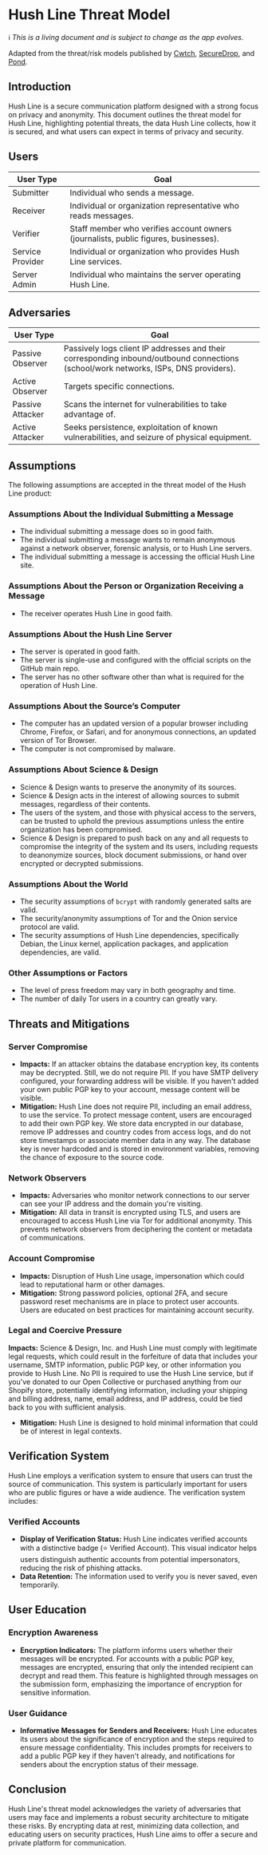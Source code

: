 # Hush Line Threat Model

ℹ️ _This is a living document and is subject to change as the app evolves._

Adapted from the threat/risk models published by [Cwtch](https://docs.cwtch.im/security/risk/), [SecureDrop](https://docs.securedrop.org/en/latest/threat_model/threat_model.html), and [Pond](https://web.archive.org/web/20150326154506/https://pond.imperialviolet.org/threat.html).

## Introduction

Hush Line is a secure communication platform designed with a strong focus on privacy and anonymity. This document outlines the threat model for Hush Line, highlighting potential threats, the data Hush Line collects, how it is secured, and what users can expect in terms of privacy and security.

## Users

| User Type | Goal |
|-|-|
| Submitter | Individual who sends a message. |
| Receiver | Individual or organization representative who reads messages. |
| Verifier | Staff member who verifies account owners (journalists, public figures, businesses). |
| Service Provider | Individual or organization who provides Hush Line services. |
| Server Admin | Individual who maintains the server operating Hush Line. |

## Adversaries

| User Type | Goal |
|-|-|
| Passive Observer | Passively logs client IP addresses and their corresponding inbound/outbound connections (school/work networks, ISPs, DNS providers). |
| Active Observer | Targets specific connections. |
| Passive Attacker | Scans the internet for vulnerabilities to take advantage of. |
| Active Attacker | Seeks persistence, exploitation of known vulnerabilities, and seizure of physical equipment. |

## Assumptions

The following assumptions are accepted in the threat model of the Hush Line product:

### Assumptions About the Individual Submitting a Message

- The individual submitting a message does so in good faith.
- The individual submitting a message wants to remain anonymous against a network observer, forensic analysis, or to Hush Line servers.
- The individual submitting a message is accessing the official Hush Line site.

### Assumptions About the Person or Organization Receiving a Message

- The receiver operates Hush Line in good faith.

### Assumptions About the Hush Line Server

- The server is operated in good faith.
- The server is single-use and configured with the official scripts on the GitHub main repo.
- The server has no other software other than what is required for the operation of Hush Line.

### Assumptions About the Source’s Computer

- The computer has an updated version of a popular browser including Chrome, Firefox, or Safari, and for anonymous connections, an updated version of Tor Browser.
- The computer is not compromised by malware.

### Assumptions About Science & Design

- Science & Design wants to preserve the anonymity of its sources.
- Science & Design acts in the interest of allowing sources to submit messages, regardless of their contents.
- The users of the system, and those with physical access to the servers, can be trusted to uphold the previous assumptions unless the entire organization has been compromised.
- Science & Design is prepared to push back on any and all requests to compromise the integrity of the system and its users, including requests to deanonymize sources, block document submissions, or hand over encrypted or decrypted submissions.

### Assumptions About the World

- The security assumptions of `bcrypt` with randomly generated salts are valid.
- The security/anonymity assumptions of Tor and the Onion service protocol are valid.
- The security assumptions of Hush Line dependencies, specifically Debian, the Linux kernel, application packages, and application dependencies, are valid.

### Other Assumptions or Factors

- The level of press freedom may vary in both geography and time.
- The number of daily Tor users in a country can greatly vary.

## Threats and Mitigations

### Server Compromise

- **Impacts:** If an attacker obtains the database encryption key, its contents may be decrypted. Still, we do not require PII. If you have SMTP delivery configured, your forwarding address will be visible. If you haven't added your own public PGP key to your account, message content will be visible.
- **Mitigation:** Hush Line does not require PII, including an email address, to use the service. To protect message content, users are encouraged to add their own PGP key. We store data encrypted in our database, remove IP addresses and country codes from access logs, and do not store timestamps or associate member data in any way. The database key is never hardcoded and is stored in environment variables, removing the chance of exposure to the source code.

### Network Observers

- **Impacts:** Adversaries who monitor network connections to our server can see your IP address and the domain you're visiting.
- **Mitigation:** All data in transit is encrypted using TLS, and users are encouraged to access Hush Line via Tor for additional anonymity. This prevents network observers from deciphering the content or metadata of communications.

### Account Compromise

- **Impacts:** Disruption of Hush Line usage, impersonation which could lead to reputational harm or other damages.
- **Mitigation:** Strong password policies, optional 2FA, and secure password reset mechanisms are in place to protect user accounts. Users are educated on best practices for maintaining account security.

### Legal and Coercive Pressure

**Impacts:** Science & Design, Inc. and Hush Line must comply with legitimate legal requests, which could result in the forfeiture of data that includes your username, SMTP information, public PGP key, or other information you provide to Hush Line. No PII is required to use the Hush Line service, but if you've donated to our Open Collective or purchased anything from our Shopify store, potentially identifying information, including your shipping and billing address, name, email address, and IP address, could be tied back to you with sufficient analysis.
- **Mitigation:** Hush Line is designed to hold minimal information that could be of interest in legal contexts.

## Verification System

Hush Line employs a verification system to ensure that users can trust the source of communication. This system is particularly important for users who are public figures or have a wide audience. The verification system includes:

### Verified Accounts

- **Display of Verification Status:** Hush Line indicates verified accounts with a distinctive badge (⭐️ Verified Account). This visual indicator helps users distinguish authentic accounts from potential impersonators, reducing the risk of phishing attacks.
- **Data Retention:** The information used to verify you is never saved, even temporarily.

## User Education

### Encryption Awareness

- **Encryption Indicators:** The platform informs users whether their messages will be encrypted. For accounts with a public PGP key, messages are encrypted, ensuring that only the intended recipient can decrypt and read them. This feature is highlighted through messages on the submission form, emphasizing the importance of encryption for sensitive information.

### User Guidance

- **Informative Messages for Senders and Receivers:** Hush Line educates its users about the significance of encryption and the steps required to ensure message confidentiality. This includes prompts for receivers to add a public PGP key if they haven't already, and notifications for senders about the encryption status of their message.

## Conclusion

Hush Line's threat model acknowledges the variety of adversaries that users may face and implements a robust security architecture to mitigate these risks. By encrypting data at rest, minimizing data collection, and educating users on security practices, Hush Line aims to offer a secure and private platform for communication.
